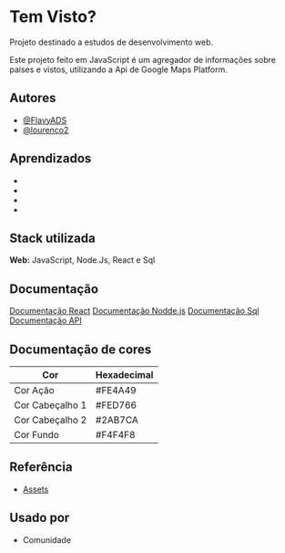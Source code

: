 
# Tem Visto?

Projeto destinado a estudos de desenvolvimento web. 

Este projeto feito em JavaScript é um agregador de informações sobre países e vistos, utilizando a Api de Google Maps Platform.





## Autores

- [@FlavyADS](https://github.com/FlavyADS)  
- [@lourenco2](https://github.com/lourenco2)


## Aprendizados

* 
* 
* 
* 

## Stack utilizada

**Web:** JavaScript, Node.Js, React e Sql




## Documentação

[Documentação React](https://reactjs.org/docs/getting-started.html)
[Documentação Nodde.js](https://nodejs.org/pt-br/docs/)
[Documentação Sql](https://dev.mysql.com/doc/)
[Documentação API](https://developers.google.com/maps?hl=pt-br)

## Documentação de cores

| Cor               | Hexadecimal                                                |
| ----------------- | ---------------------------------------------------------------- |
| Cor Ação       | #FE4A49 |
| Cor Cabeçalho 1      | #FED766 |
| Cor Cabeçalho 2     | #2AB7CA |
| Cor Fundo      | #F4F4F8 |



## Referência

 - [Assets](https://fonts.google.com/icons?icon.query=men)


## Usado por


- Comunidade
